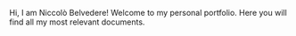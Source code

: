 Hi, I am Niccolò Belvedere! Welcome to my personal portfolio. Here you will find all my most relevant documents.
